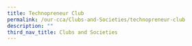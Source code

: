 ```yaml
---
title: Technopreneur Club
permalink: /our-cca/Clubs-and-Societies/technopreneur-club
description: ""
third_nav_title: Clubs and Societies
---
```

